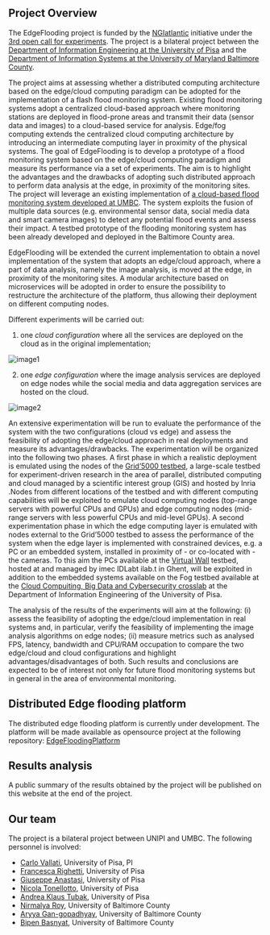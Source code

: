 ## Project Overview

The EdgeFlooding project is funded by the [NGIatlantic](https://ngiatlantic.eu/) initiative under the [3rd open call for experiments](https://ngiatlantic.eu/ngiatlanticeu-3rd-open-call). The project is a bilateral project between the [Department of Information Engineering at the University of Pisa](https://www.dii.unipi.it) and the [Department of Information Systems at the University of Maryland Baltimore County](https://informationsystems.umbc.edu/). 

The project aims at assessing whether a distributed computing architecture based on the edge/cloud computing paradigm can be adopted for the implementation of a flash flood monitoring system. Existing flood monitoring systems adopt a centralized cloud-based approach where monitoring stations are deployed in flood-prone areas and transmit their data (sensor data and images) to a cloud-based service for analysis. Edge/fog computing extends the centralized cloud computing architecture by introducing an intermediate computing layer in proximity of the physical systems. The goal of EdgeFlooding is to develop a prototype of a flood monitoring system based on the edge/cloud computing paradigm and measure its performance via a set of experiments. The aim is to highlight the advantages and the drawbacks of adopting such distributed approach to perform data analysis at the edge, in proximity of the monitoring sites. The project will leverage an existing implementation of [a cloud-based flood monitoring system developed at UMBC](https://mpsc.umbc.edu/projects/flash-flood-monitoring). The system exploits the fusion of multiple data sources (e.g. environmental sensor data, social media data and smart camera images) to detect any potential flood events and assess their impact. A testbed prototype of the flooding monitoring system has been already developed and deployed in the Baltimore County area. 

EdgeFlooding will be extended the current implementation to obtain a novel implementation of the system that adopts an edge/cloud approach, where a part of data analysis, namely the image analysis, is moved at the edge, in proximity of the monitoring sites. A modular architecture based on microservices will be adopted in order to ensure the possibility to restructure the architecture of the platform, thus allowing their deployment on different computing nodes. 

Different experiments will be carried out:
1. one *cloud configuration* where all the services are deployed on the cloud as in the original implementation;

![image1](https://user-images.githubusercontent.com/8784059/147485873-532476de-b9be-453e-9d00-bbbd8aa7c5fb.png)

2. one *edge configuration* where the image analysis services are deployed on edge nodes while the social media and data aggregation services are hosted on the cloud. 

![image2](https://user-images.githubusercontent.com/8784059/147485911-9d7821be-ac7d-4f1e-813d-881bd1e0e612.png)

An extensive experimentation will be run to evaluate the performance of the system with the two configurations (cloud vs edge) and assess the feasibility of adopting the edge/cloud approach in real deployments and measure its advantages/drawbacks. 
The experimentation will be organized into the following two phases. A first phase in which a realistic deployment is emulated using the nodes of the [Grid’5000 testbed](https://www.grid5000.fr/w/Grid5000:Home), a large-scale testbed for experiment-driven research in the area of parallel, distributed computing and cloud managed by a scientific interest group (GIS) and hosted by Inria .Nodes from different locations of the testbed and with different computing capabilities will be exploited to emulate cloud computing nodes (top-range servers with powerful CPUs and GPUs) and edge computing nodes (mid-range servers with less powerful CPUs and mid-level GPUs). A second experimentation phase in which the edge computing layer is emulated with nodes external to the Grid’5000 testbed to assess the performance of the system when the edge layer is implemented with constrained devices, e.g. a PC or an embedded system, installed in proximity of - or co-located with - the cameras. To this aim the PCs available at the [Virtual Wall](https://www.ugent.be/ea/idlab/en/research/research-infrastructure/virtual-wall.htm) testbed, hosted at and managed by imec IDLabt ilab.t in Ghent, will be exploited in addition to the embedded systems available on the Fog testbed available at the [Cloud Compuiting, Big Data and Cybersecurity crosslab](https://crosslab.dii.unipi.it/cloud-computing-big-data-cybersecurity-lab) at the Department of Information Engineering of the University of Pisa. 

The analysis of the results of the experiments will aim at the following: (i) assess the feasibility of adopting the edge/cloud implementation in real systems and, in particular, verify the feasibility of implementing the image analysis algorithms on edge nodes; (ii) measure metrics such as analysed FPS, latency, bandwidth and CPU/RAM occupation to compare the two edge/cloud and cloud configurations and highlight advantages/disadvantages of both. Such results and conclusions are expected to be of interest not only for future flood monitoring systems but in general in the area of environmental monitoring.

## Distributed Edge flooding platform
The distributed edge flooding platform is currently under development. The platform will be made available as opensource project at the following repository: [EdgeFloodingPlatform](https://github.com/EdgeFlooding/EdgeFloodingPlatform) 

## Results analysis
A public summary of the results obtained by the project will be published on this website at the end of the project.

## Our team
The project is a bilateral project between UNIPI and UMBC. The following personnel is involved:
* [Carlo Vallati](http://www.iet.unipi.it/c.vallati/), University of Pisa, PI
* [Francesca Righetti](http://for.unipi.it/francesca_righetti/), University of Pisa
* [Giuseppe Anastasi](http://www.iet.unipi.it/g.anastasi/), University of Pisa
* [Nicola Tonellotto](https://tonellotto.github.io/), University of Pisa
* [Andrea Klaus Tubak](), University of Pisa
* [Nirmalya Roy](), University of Baltimore County
* [Aryya Gan-gopadhyay](https://sites.google.com/site/homearyya/), University of Baltimore County
* [Bipen Basnyat](), University of Baltimore County
